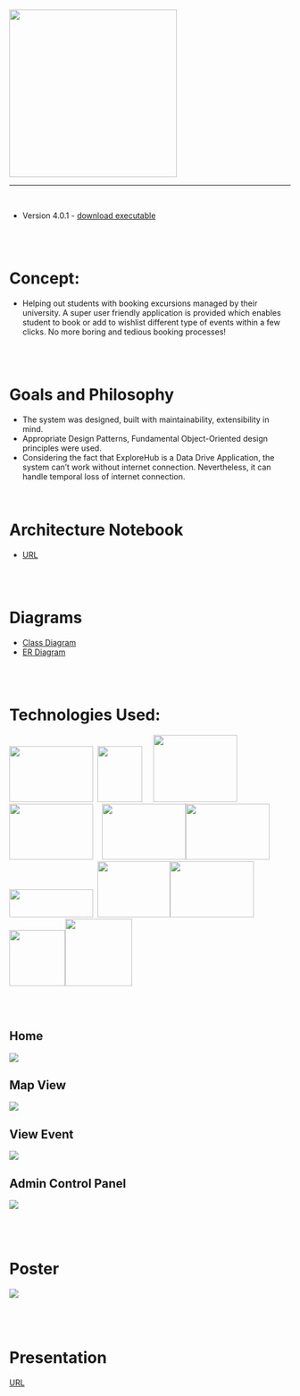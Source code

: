 &nbsp;&nbsp;&nbsp;&nbsp;&nbsp;&nbsp;&nbsp;&nbsp;&nbsp;&nbsp;&nbsp;&nbsp;&nbsp;&nbsp;&nbsp;&nbsp;&nbsp;&nbsp;&nbsp;&nbsp;&nbsp;&nbsp;&nbsp;&nbsp;&nbsp;&nbsp;&nbsp;&nbsp;&nbsp;&nbsp;&nbsp;&nbsp;&nbsp;&nbsp;&nbsp;&nbsp;&nbsp;&nbsp;&nbsp;&nbsp;&nbsp;&nbsp;&nbsp;&nbsp;&nbsp;&nbsp;&nbsp;&nbsp;&nbsp;&nbsp;&nbsp;&nbsp;&nbsp;&nbsp;&nbsp;&nbsp;&nbsp;&nbsp;&nbsp;&nbsp;&nbsp;&nbsp;<img src="https://i.imgur.com/ENaE9RS.png" width="300" height="300">

<hr>
<br>
<ul>
    <li>Version 4.0.1 - <a href="https://gofile.io/?c=E7IMqy">download executable</a></li>
</ul>
<br>
<br>


    
<h1>Concept:</h1>
<ul>
   <li><p>Helping out students with booking excursions managed by their university. A super user friendly application is provided which enables student to book or add to wishlist different type of events within a few clicks. No more boring and tedious booking processes!</p></li>
</ul>
<br>
<br>

<h1>Goals and Philosophy</h1>
<ul>
    <li>The system was designed, built with maintainability, extensibility in mind.</li>
    <li>Appropriate Design Patterns, Fundamental Object-Oriented design principles were used.</li>
    <li>Considering the fact that ExploreHub is a Data Drive Application, the system can’t work
        without internet connection. Nevertheless, it can handle temporal loss of internet connection.</li>
</ul>

<br>
<h1>Architecture Notebook</h1>
<ul>
    <li><a href="https://gofile.io/?c=fyStRO">URL</a></li>
</ul>
<br>
<br>

<h1>Diagrams</h1>
<ul>
    <li><a href="https://gofile.io/?c=PwtiyS">Class Diagram</a></li>
    <li><a href="https://gofile.io/?c=pdYZPf">ER Diagram</a></li>
</ul>

<br>
<br>

<h1>Technologies Used:</h1>

<img src="https://i.imgur.com/ADK8SPM.png" width="150" height="100">&nbsp;&nbsp;<img src="https://i.imgur.com/J441zQT.png" width="80" height="100">&nbsp;&nbsp;&nbsp;&nbsp;&nbsp;<img src="https://i.imgur.com/UpPfBm0.png" width="150" height="120">&nbsp;&nbsp;&nbsp;
<img src="https://i.imgur.com/tkxQMKg.png" width="150" height="100">&nbsp;&nbsp;&nbsp;&nbsp;<img src="https://i.imgur.com/klBR75O.png" width="150" height="100"><img src="https://i.imgur.com/wBRMFYr.png" width="150" height="100">&nbsp;&nbsp;<img src="https://i.imgur.com/HpoiYPz.png" width="150" height="50">&nbsp;&nbsp;<img src="https://i.imgur.com/jqpbsMq.png" width="130" height="100"><img src="https://i.imgur.com/NixxLur.png" width="150" height="100"><img src="https://i.imgur.com/aka57ZJ.png" width="100" height="100"><img src="https://i.imgur.com/NTPESAv.png" width="120" height="120">

<br>
<br>


<h2>Home</h2>
<img src="https://i.imgur.com/ZbTJ1jR.png">
<br>

<h2>Map View</h2>
<img src="https://i.imgur.com/fdnAmCe.png">
<br>

<h2>View Event</h2>
<img src="https://i.imgur.com/HMQgiu4.png">
<br>

<h2>Admin Control Panel</h2>
<img src="https://i.imgur.com/pJd4bFd.png">
<br>
<br>
<br>
<br>

<h1>Poster</h1>
<img src="https://i.imgur.com/sXyDIvP.jpg">
<br>
<br>
<br>
<br>

<h1>Presentation</h1>
<a href="https://gofile.io/?c=rJcDW6">URL</a>

 
